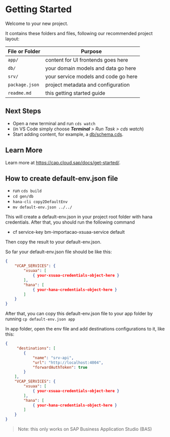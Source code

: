 # Getting Started

Welcome to your new project.

It contains these folders and files, following our recommended project layout:

File or Folder | Purpose
---------|----------
`app/` | content for UI frontends goes here
`db/` | your domain models and data go here
`srv/` | your service models and code go here
`package.json` | project metadata and configuration
`readme.md` | this getting started guide


## Next Steps

- Open a new terminal and run `cds watch` 
- (in VS Code simply choose _**Terminal** > Run Task > cds watch_)
- Start adding content, for example, a [db/schema.cds](db/schema.cds).


## Learn More

Learn more at https://cap.cloud.sap/docs/get-started/.

## How to create default-env.json file

- run `cds build`
- `cd gen/db`
- `hana-cli copy2DefaultEnv`
- `mv default-env.json ../../`

This will create a default-env.json in your project root folder with hana credentials. After that, you should run the following command

- cf service-key bm-importacao-xsuaa-service default

Then copy the result to your default-env.json.

So far your default-env.json file should be like this:
```json
{
    "VCAP_SERVICES": {
        "xsuaa": [
            { your-xsuaa-credentials-object-here }
        ],
        "hana": [
            { your-hana-credentials-object-here }
        ]
    }
}
```

After that, you can copy this default-env.json file to your app folder by running `cp default-env.json app`

In app folder, open the env file and add destinations configurations to it, like this:
```json
{
     "destinations": [
        {
            "name": "srv-api",
            "url": "http://localhost:4004",
            "forwardAuthToken": true
        }
    ],
    "VCAP_SERVICES": {
        "xsuaa": [
            { your-xsuaa-credentials-object-here }
        ],
        "hana": [
            { your-hana-credentials-object-here }
        ]
    }
}
```

> Note: this only works on SAP Business Application Studio (BAS)